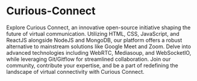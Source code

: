 # Curious-Connect
Explore Curious Connect, an innovative open-source initiative shaping the future of virtual communication. Utilizing HTML, CSS, JavaScript, and ReactJS alongside NodeJS and MongoDB, our platform offers a robust alternative to mainstream solutions like Google Meet and Zoom. Delve into advanced technologies including WebRTC, Mediasoup, and WebSocketIO, while leveraging Git/Gitflow for streamlined collaboration. Join our community, contribute your expertise, and be a part of redefining the landscape of virtual connectivity with Curious Connect. 